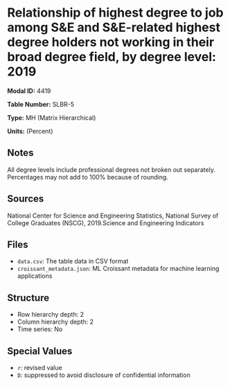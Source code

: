 # Relationship of highest degree to job among S&E and S&E-related highest degree holders not working in their broad degree field, by degree level: 2019

**Modal ID:** 4419

**Table Number:** SLBR-5

**Type:** MH (Matrix Hierarchical)

**Units:** (Percent)

## Notes

All degree levels include professional degrees not broken out separately. Percentages may not add to 100% because of rounding.

## Sources

National Center for Science and Engineering Statistics, National Survey of College Graduates (NSCG), 2019.Science and Engineering Indicators

## Files

- `data.csv`: The table data in CSV format
- `croissant_metadata.json`: ML Croissant metadata for machine learning applications

## Structure

- Row hierarchy depth: 2
- Column hierarchy depth: 2
- Time series: No

## Special Values

- `r`: revised value
- `D`: suppressed to avoid disclosure of confidential information
